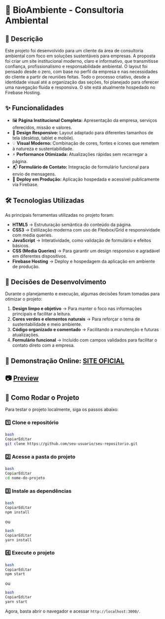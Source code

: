 # 

### 

# 🌱 BioAmbiente - Consultoria Ambiental


## 📌 Descrição

Este projeto foi desenvolvido para um cliente da área de consultoria ambiental com foco em soluções sustentáveis para empresas. A proposta foi criar um site institucional moderno, claro e informativo, que transmitisse confiança, profissionalismo e responsabilidade ambiental.
O layout foi pensado desde o zero, com base no perfil da empresa e nas necessidades do cliente a partir de reuniões feitas. Todo o processo criativo, desde a identidade visual até a organização das seções, foi planejado para oferecer uma navegação fluida e responsiva. O site está atualmente hospedado no Firebase Hosting.

## ✨ Funcionalidades

- 🖼️ **Página Institucional Completa:** Apresentação da empresa, serviços oferecidos, missão e valores.
- 📱 **Design Responsivo:** Layout adaptado para diferentes tamanhos de tela (desktop, tablet e mobile).
- 💡 **Visual Moderno:** Combinação de cores, fontes e ícones que remetem à natureza e sustentabilidade.
- ⚡ **Performance Otimizada:** Atualizações rápidas sem recarregar a página.
- 📬 **Formulário de Contato:** Integração de formulário funcional para envio de mensagens.
- 🚀 **Deploy em Produção:** Aplicação hospedada e acessível publicamente via Firebase.

## 🛠️ Tecnologias Utilizadas

As principais ferramentas utilizadas no projeto foram:

- **HTML5** → Estruturação semântica do conteúdo da página.
- **CSS3** → Estilização moderna com uso de Flexbox/Grid e responsividade com media queries.
- **JavaScript** → Interatividade, como validação de formulário e efeitos básicos.
- **CSS (Media Queries)** → Para garantir um design responsivo e agradável em diferentes dispositivos.
- **Firebase Hosting** → Deploy e hospedagem da aplicação em ambiente de produção.

## 🧠 Decisões de Desenvolvimento

Durante o planejamento e execução, algumas decisões foram tomadas para otimizar o projeto:

1. **Design limpo e objetivo** → Para manter o foco nas informações principais e facilitar a leitura.
2. **Cores verdes e elementos naturais** → Para reforçar o tema de sustentabilidade e meio ambiente.
3. **Código organizado e comentado** → Facilitando a manutenção e futuras atualizações.
4. **Formulário funcional** → Incluído com campos validados para facilitar o contato direto com a empresa.


## 🔗  **Demonstração Online:** [SITE OFICIAL](https://bioambiente-consultoria.web.app/)


## 📷 [Preview](https://github.com/isahpao/BioAmbiente/blob/main/public/images/BioAmbiente-Consultoria-Ambiental-05-15-2025_05_35_PM.png)


## 🚀 Como Rodar o Projeto

Para testar o projeto localmente, siga os passos abaixo:

### **1️⃣ Clone o repositório**

```bash
bash
CopiarEditar
git clone https://github.com/seu-usuario/seu-repositorio.git

```

### **2️⃣ Acesse a pasta do projeto**

```bash
bash
CopiarEditar
cd nome-do-projeto

```

### **3️⃣ Instale as dependências**

```bash
bash
CopiarEditar
npm install

```

ou

```bash
bash
CopiarEditar
yarn install

```

### **4️⃣ Execute o projeto**

```bash
bash
CopiarEditar
npm start

```

ou

```bash
bash
CopiarEditar
yarn start

```

Agora, basta abrir o navegador e acessar `http://localhost:3000/`.
